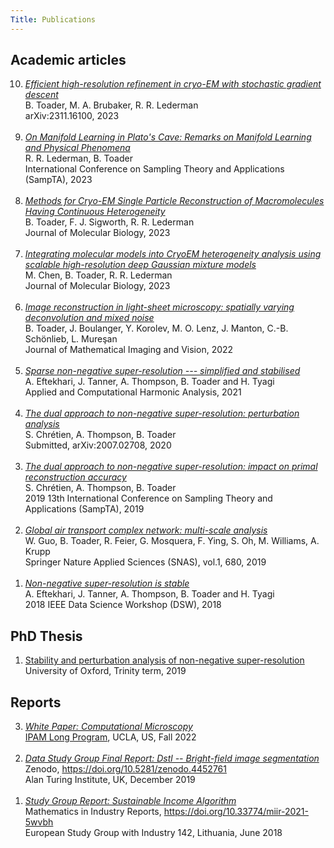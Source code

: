 ```yaml
---
Title: Publications 
---
```


## Academic articles

<ol reversed>

  <li>
    <a href="https://arxiv.org/abs/2311.16100"><i>
    Efficient high-resolution refinement in cryo-EM with stochastic gradient descent
    </i></a></br>
    B. Toader, M. A. Brubaker, R. R. Lederman </br>
    arXiv:2311.16100, 2023
  </li></br>

  <li>
    <a href="https://ieeexplore.ieee.org/document/10301403"><i>On Manifold Learning in Plato's Cave: Remarks on Manifold Learning and Physical Phenomena</i></a></br>
  R. R. Lederman, B. Toader</br>
  International Conference on Sampling Theory and Applications (SampTA), 2023
  </li></br>

  <li>
    <a href="../papers/toader_conf.pdf"><i>Methods for Cryo-EM Single Particle Reconstruction of Macromolecules Having Continuous Heterogeneity</i></a></br>
  B. Toader, F. J. Sigworth, R. R. Lederman</br>
  Journal of Molecular Biology, 2023 
  </li></br>

  <li>
    <a href="../papers/chen_gmm.pdf"><i>Integrating molecular models into CryoEM heterogeneity analysis using scalable high-resolution deep Gaussian mixture models</i></a></br>
    M. Chen, B. Toader, R. R. Lederman</br>
    Journal of Molecular Biology, 2023
  </li></br>

  <li>
    <a href="../papers/Toader et al. - 2022 - Image Reconstruction in Light-Sheet Microscopy Sp.pdf"><i>Image reconstruction 
      in light-sheet microscopy: spatially varying deconvolution and mixed noise</i></a></br>
    B. Toader, J. Boulanger, Y. Korolev, M. O. Lenz, J. Manton, C.-B. Schönlieb, L. Mureşan</br>
    Journal of Mathematical Imaging and Vision, 2022
  </li></br>

  <li>
    <a href="../papers/Eftekhari et al. - 2021 - Sparse non-negative super-resolution — simplified .pdf"><i>Sparse non-negative super-resolution --- simplified and stabilised</i></a></br>
    A. Eftekhari, J. Tanner, A. Thompson, B. Toader and H. Tyagi</br>
    Applied and Computational Harmonic Analysis, 2021
  </li></br>

  <li>
    <a href="../papers/bt_superres_dual_pert_revised.pdf"><i>The dual approach to non-negative super-resolution: perturbation analysis</i></a></br>
    S. Chrétien, A. Thompson, B. Toader</br>
    Submitted, arXiv:2007.02708, 2020
  </li></br>

  <li>
    <a href="../papers/bt_sampta_dual_rec.pdf"><i>The dual approach to non-negative super-resolution: 
      impact on primal reconstruction accuracy</i></a></br>
    S. Chrétien, A. Thompson, B. Toader</br>
    2019 13th International Conference on Sampling Theory and Applications (SampTA), 2019
  </li></br>
  <li>
    <a href="../papers/Guo2019_Article_GlobalAirTransportComplexNetwo.pdf"><i>Global air transport complex network: multi-scale analysis</i></a></br>
    W. Guo, B. Toader, R. Feier, G. Mosquera, F. Ying, S. Oh, M. Williams, A. Krupp</br>
    Springer Nature Applied Sciences (SNAS), vol.1, 680, 2019
  </li>
  </li></br>
  <li>
    <a href="../papers/ET4_superresolution_dsw2018.pdf"><i>
    Non-negative super-resolution is stable</i></a> </br>
    A. Eftekhari, J. Tanner, A. Thompson, B. Toader and H. Tyagi</br>
    2018 IEEE Data Science Workshop (DSW), 2018 
  </li>
</ol>

## PhD Thesis 

<ol>
    <li>
<a href="../Bogdan_Toader_thesis.pdf">Stability and perturbation analysis of non-negative super-resolution</a></br>
    University of Oxford, Trinity term, 2019
    </li>
</ol>

## Reports


<ol reversed>
  <li>
    <a href="../papers/CMS2022-White-Paper.pdf"><i>
    White Paper: Computational Microscopy
    </i></a></br>
    <a href="https://www.ipam.ucla.edu/programs/long-programs/computational-microscopy/">IPAM Long Program</a>, UCLA, US, Fall 2022
  </li>
  </li></br>
  <li>
    <a href="../papers/Data-study-group_Dstl-image-segmentation.pdf"><i>
    Data Study Group Final Report: Dstl -- Bright-field image segmentation
    </i></a></br>
    Zenodo, <a href="https://zenodo.org/record/4452761">https://doi.org/10.5281/zenodo.4452761</a></br>
    Alan Turing Institute, UK, December 2019</br>
  </li>
  </li></br>
  <li>
    <a href="../papers/sustainable-income-algorithm.pdf"><i>
    Study Group Report: Sustainable Income Algorithm
    </i></a></br>
    Mathematics in Industry Reports, <a href="https://doi.org/10.33774/miir-2021-5wvbh">https://doi.org/10.33774/miir-2021-5wvbh</a></br>
    European Study Group with Industry 142, Lithuania, June 2018 
  </li>
  </li></br>
</ol>

​       

